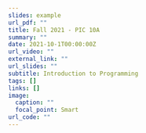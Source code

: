 ```yaml
---
slides: example
url_pdf: ""
title: Fall 2021 - PIC 10A
summary: ""
date: 2021-10-1T00:00:00Z
url_video: ""
external_link: ""
url_slides: ""
subtitle: Introduction to Programming
tags: []
links: []
image:
  caption: ""
  focal_point: Smart
url_code: ""
---
```


